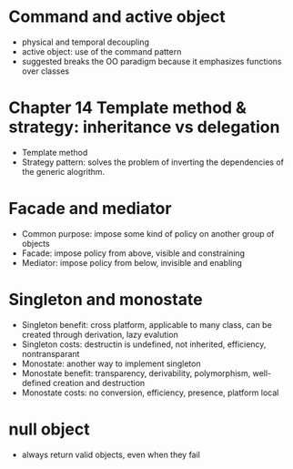 # Command and active object
- physical and temporal decoupling
- active object: use of the command pattern
- suggested breaks the OO paradigm because it emphasizes functions over classes

# Chapter 14 Template method & strategy: inheritance vs delegation
- Template method
- Strategy pattern: solves the problem of inverting the dependencies of the generic alogrithm.

# Facade and mediator
- Common purpose: impose some kind of policy on another group of objects
- Facade: impose policy from above,  visible and constraining
- Mediator: impose policy from below, invisible and enabling

# Singleton and monostate
- Singleton benefit: cross platform, applicable to many class, can be created through derivation, lazy evalution
- Singleton costs: destructin is undefined, not inherited, efficiency, nontransparant
- Monostate: another way to implement singleton
- Monostate benefit: transparency, derivability, polymorphism, well-defined creation and destruction
- Monostate costs: no conversion, efficiency, presence, platform local

# null object
- always return valid objects, even when they fail
 
